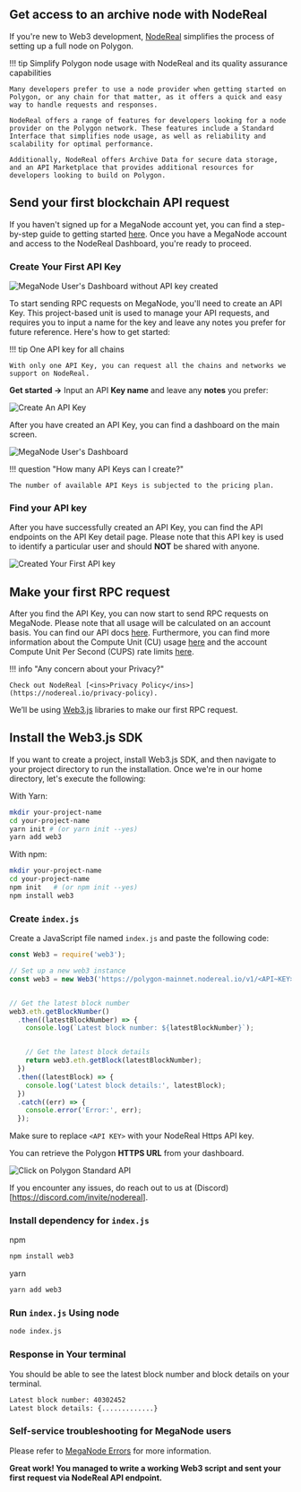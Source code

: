## Get access to an archive node with NodeReal

If you're new to Web3 development, [NodeReal](https://nodereal.io/) simplifies the process of setting up a full node on Polygon.

!!! tip Simplify Polygon node usage with NodeReal and its quality assurance capabilities

    Many developers prefer to use a node provider when getting started on Polygon, or any chain for that matter, as it offers a quick and easy way to handle requests and responses.
    
    NodeReal offers a range of features for developers looking for a node provider on the Polygon network. These features include a Standard Interface that simplifies node usage, as well as reliability and scalability for optimal performance. 
    
    Additionally, NodeReal offers Archive Data for secure data storage, and an API Marketplace that provides additional resources for developers looking to build on Polygon.


## Send your first blockchain API request

If you haven't signed up for a MegaNode account yet, you can find a step-by-step guide to getting started [here](https://docs.nodereal.io/docs/getting-started). Once you have a MegaNode account and access to the NodeReal Dashboard, you're ready to proceed.

### Create Your First API Key

![MegaNode User's Dashboard without API key created](https://files.readme.io/9352cd2-Screen_Shot_2023-01-10_at_19.26.00.png)

To start sending RPC requests on MegaNode, you'll need to create an API Key. This project-based unit is used to manage your API requests, and requires you to input a name for the key and leave any notes you prefer for future reference. Here's how to get started:

!!! tip One API key for all chains
    
    With only one API Key, you can request all the chains and networks we support on NodeReal.

**Get started &rarr;** Input an API **Key name** and leave any **notes** you prefer:

![Create An API Key](https://files.readme.io/bd84a9f-Screen_Shot_2023-01-10_at_19.29.31.png)

After you have created an API Key, you can find a dashboard on the main screen.

![MegaNode User's Dashboard](https://files.readme.io/b715e5a-Screen_Shot_2023-01-10_at_19.31.18.png)

!!! question "How many API Keys can I create?"

    The number of available API Keys is subjected to the pricing plan.

### Find your API key

After you have successfully created an API Key, you can find the API endpoints on the API Key detail page. Please note that this API key is used to identify a particular user and should **NOT** be shared with anyone.

![Created Your First API key](https://files.readme.io/ce6a39d-Screen_Shot_2023-01-10_at_19.34.38.png)

## Make your first RPC request

After you find the API Key, you can now start to send RPC requests on MegaNode. Please note that all usage will be calculated on an account basis. You can find our API docs [here](https://docs.nodereal.io/reference). Furthermore, you can find more information about the Compute Unit (CU) usage [here](https://docs.nodereal.io/docs/compute-units-cus) and the account Compute Unit Per Second (CUPS) rate limits [here](https://docs.nodereal.io/docs/cups-rate-limit).

!!! info "Any concern about your Privacy?"

    Check out NodeReal [<ins>Privacy Policy</ins>](https://nodereal.io/privacy-policy).

We’ll be using [Web3.js](https://web3js.readthedocs.io/en/v1.8.2/) libraries to make our first RPC request.

## Install the Web3.js SDK​

If you want to create a project, install Web3.js SDK, and then navigate to your project directory to run the installation. Once we're in our home directory, let's execute the following:

With Yarn:

```bash
mkdir your-project-name
cd your-project-name
yarn init # (or yarn init --yes)
yarn add web3
```

With npm:

```bash
mkdir your-project-name
cd your-project-name
npm init   # (or npm init --yes)
npm install web3
```

### Create `index.js`

Create a JavaScript file named `index.js` and paste the following code:

```js title="index.js"
const Web3 = require('web3');

// Set up a new web3 instance
const web3 = new Web3('https://polygon-mainnet.nodereal.io/v1/<API~KEY> ');


// Get the latest block number
web3.eth.getBlockNumber()
  .then((latestBlockNumber) => {
    console.log(`Latest block number: ${latestBlockNumber}`);


    // Get the latest block details
    return web3.eth.getBlock(latestBlockNumber);
  })
  .then((latestBlock) => {
    console.log('Latest block details:', latestBlock);
  })
  .catch((err) => {
    console.error('Error:', err);
  });

```
Make sure to replace `<API KEY>` with your NodeReal Https API key.

You can retrieve the Polygon **HTTPS URL** from your dashboard.

![Click on Polygon Standard API](https://files.readme.io/94f4b79-Screen_Shot_2023-01-16_at_20.24.34.png)

If you encounter any issues, do reach out to us at (Discord)[https://discord.com/invite/nodereal].

### Install dependency for `index.js`

npm
```bash
npm install web3
```

yarn
```bash
yarn add web3
```

### Run `index.js` Using node

```bash
node index.js
```

### Response in Your terminal

You should be able to see the latest block number and block details on your terminal.

```bash
Latest block number: 40302452
Latest block details: {.............}
```

### Self-service troubleshooting for MegaNode users

Please refer to [MegaNode Errors](https://docs.nodereal.io/docs/support) for more information.

**Great work! You managed to write a working Web3 script and sent your first request via NodeReal API endpoint.**
